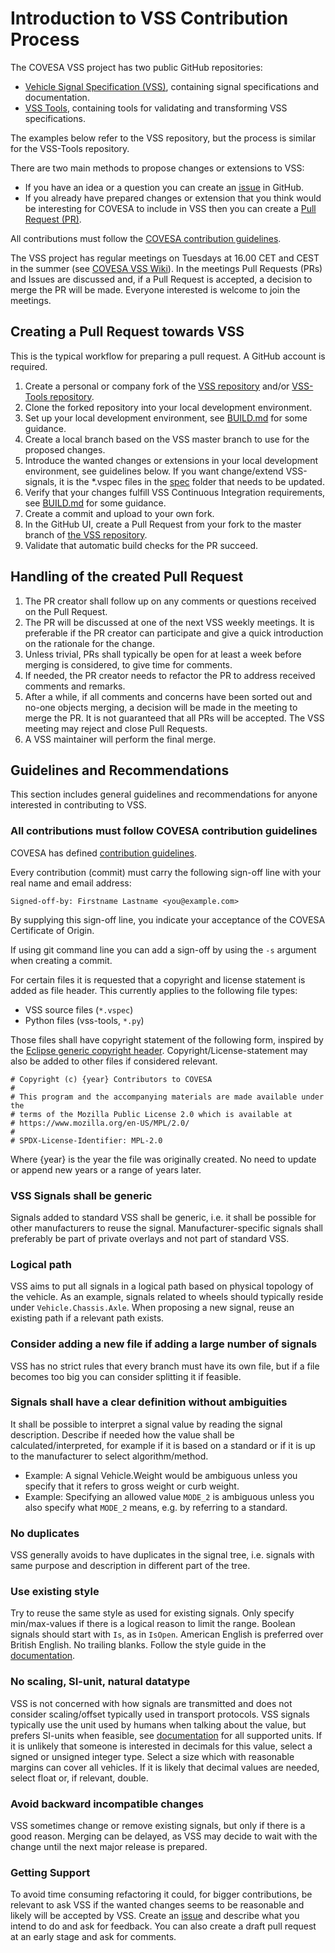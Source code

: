 # Introduction to VSS Contribution Process

The COVESA VSS project has two public GitHub repositories:

- [Vehicle Signal Specification (VSS)](https://github.com/COVESA/vehicle_signal_specification), containing signal specifications and documentation.
- [VSS Tools](https://github.com/COVESA/vss-tools), containing tools for validating and transforming VSS specifications.

The examples below refer to the VSS repository, but the process is similar for the VSS-Tools repository.

There are two main methods to propose changes or extensions to VSS:

- If you have an idea or a question you can create an [issue](https://github.com/COVESA/vehicle_signal_specification/issues) in GitHub.
- If you already have prepared changes or extension that you think would be interesting for COVESA to include in VSS
  then you can create a [Pull Request (PR)](https://github.com/COVESA/vehicle_signal_specification/pulls).

All contributions must follow the [COVESA contribution guidelines](https://www.covesa.global/contribute).

The VSS project has regular meetings on Tuesdays at 16.00 CET and CEST in the summer (see [COVESA VSS Wiki](https://wiki.covesa.global/display/WIK4/VSS+-+Vehicle+Signal+Specification)).
In the meetings Pull Requests (PRs) and Issues are discussed and, if a Pull Request is accepted, a decision to merge the PR will be made.
Everyone interested is welcome to join the meetings.

## Creating a Pull Request towards VSS

This is the typical workflow for preparing a pull request. A GitHub account is required.

1. Create a personal or company fork of the [VSS repository](https://github.com/COVESA/vehicle_signal_specification)
   and/or [VSS-Tools repository](https://github.com/COVESA/vss-tools).
2. Clone the forked repository into your local development environment.
3. Set up your local development environment, see [BUILD.md](BUILD.md) for some guidance.
4. Create a local branch based on the VSS master branch to use for the proposed changes.
5. Introduce the wanted changes or extensions in your local development environment, see guidelines below.
   If you want change/extend VSS-signals, it is the *.vspec files in the [spec](https://github.com/COVESA/vehicle_signal_specification/tree/master/spec) folder that
   needs to be updated.
6. Verify that your changes fulfill VSS Continuous Integration requirements, see [BUILD.md](BUILD.md) for some guidance.
7. Create a commit and upload to your own fork.
8. In the GitHub UI, create a Pull Request from your fork to the master branch of [the VSS repository](https://github.com/COVESA/vehicle_signal_specification).
9. Validate that automatic build checks for the PR succeed.

## Handling of the created Pull Request

1. The PR creator shall follow up on any comments or questions received on the Pull Request.
2. The PR will be discussed at one of the next VSS weekly meetings.
   It is preferable if the PR creator can participate and give a quick introduction on the rationale for the change.
3. Unless trivial, PRs shall typically be open for at least a week before merging is considered, to give time for comments.
4. If needed, the PR creator needs to refactor the PR to address received comments and remarks.
4. After a while, if all comments and concerns have been sorted out and no-one objects merging, a decision will be made in the meeting to merge the PR.
   It is not guaranteed that all PRs will be accepted. The VSS meeting may reject and close Pull Requests.
5. A VSS maintainer will perform the final merge.

## Guidelines and Recommendations

This section includes general guidelines and recommendations for anyone interested in contributing to VSS.

### All contributions must follow COVESA contribution guidelines

COVESA has defined [contribution guidelines](https://www.covesa.global/contribute).

Every contribution (commit) must carry the following sign-off line with your real name and email address:

`Signed-off-by: Firstname Lastname <you@example.com>`

By supplying this sign-off line, you indicate your acceptance of the COVESA Certificate of Origin.

If using git command line you can add a sign-off by using the `-s` argument when creating a commit.

For certain files it is requested that a copyright and license statement is added as file header.
This currently applies to the following file types:

* VSS source files (`*.vspec`)
* Python files (vss-tools, `*.py`)

Those files shall have copyright statement of the following form, inspired by the [Eclipse generic copyright header](https://www.eclipse.org/projects/handbook/#ip-copyright-headers).
Copyright/License-statement may also be added to other files if considered relevant.

```
# Copyright (c) {year} Contributors to COVESA
#
# This program and the accompanying materials are made available under the
# terms of the Mozilla Public License 2.0 which is available at
# https://www.mozilla.org/en-US/MPL/2.0/
#
# SPDX-License-Identifier: MPL-2.0

```
Where {year} is the year the file was originally created. No need to update or append new years or a range of years later.

### VSS Signals shall be generic

Signals added to standard VSS shall be generic, i.e. it shall be possible for other manufacturers to reuse the signal.
Manufacturer-specific signals shall preferably be part of private overlays and not part of standard VSS.

### Logical path

VSS aims to put all signals in a logical path based on physical topology of the vehicle.
As an example, signals related to wheels should typically reside under `Vehicle.Chassis.Axle`.
When proposing a new signal, reuse an existing path if a relevant path exists.

### Consider adding a new file if adding a large number of signals

VSS has no strict rules that every branch must have its own file,
but if a file becomes too big you can consider splitting it if feasible.

### Signals shall have a clear definition without ambiguities

It shall be possible to interpret a signal value by reading the signal description.
Describe if needed how the value shall be calculated/interpreted,
for example if it is based on a standard or if it is up to the manufacturer to select algorithm/method.

* Example: A signal Vehicle.Weight would be ambiguous unless you specify that it refers to gross weight or curb weight.
* Example: Specifying an allowed value `MODE_2` is ambiguous unless you also specify what `MODE_2` means, e.g. by referring to a standard.

### No duplicates

VSS generally avoids to have duplicates in the signal tree, i.e. signals with same purpose and description in different part of the tree.

### Use existing style

Try to reuse the same style as used for existing signals.
Only specify min/max-values if there is a logical reason to limit the range.
Boolean signals should start with `Is`, as in `IsOpen`.
American English is preferred over British English.
No trailing blanks.
Follow the style guide in the [documentation](https://covesa.github.io/vehicle_signal_specification/rule_set/basics/#style-guide).

### No scaling, SI-unit, natural datatype

VSS is not concerned with how signals are transmitted and does not consider scaling/offset typically used in transport protocols.
VSS signals typically use the unit used by humans when talking about the value, but prefers SI-units when feasible,
see [documentation](https://covesa.github.io/vehicle_signal_specification/rule_set/data_entry/data_units/) for all supported units.
If it is unlikely that someone is interested in decimals for this value, select a signed or unsigned integer type.
Select a size which with reasonable margins can cover all vehicles.
If it is likely that decimal values are needed, select float or, if relevant, double.

### Avoid backward incompatible changes

VSS sometimes change or remove existing signals, but only if there is a good reason.
Merging can be delayed, as VSS may decide to wait with the change until the next major release is prepared.

### Getting Support

To avoid time consuming refactoring it could, for bigger contributions, be relevant to ask VSS if the wanted changes
seems to be reasonable and likely will be accepted by VSS. Create an [issue](https://github.com/COVESA/vehicle_signal_specification/issues)
and describe what you intend to do and ask for feedback. You can also create a draft pull request at an early stage and ask for comments.
